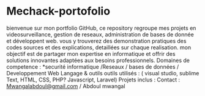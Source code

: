 # Mechack-portofolio
bienvenue sur mon portfolio GitHub, ce repository regroupe mes projets en videosurveillance, gestion de reseaux, administration de bases de donnée et développent web. vous y trouverez des demonstration pratiques des codes sources et des explications, detaillées sur chaque realisation. mon objectif est de partager mon expertise en informatique et offrir des solutions innovantes adaptées aux besoins professionnels.
Domaines de competence : *securité informatique /Reseaux / bases de données / Developpement Web
Langage & outils outils utilisés : ( visual studio, sublime Text, HTML, CSS, PHP? Javascript, Laravel)
Projets inclus :
Contact : Mwangalabdoul@gmail.com / Abdoul mwangal
